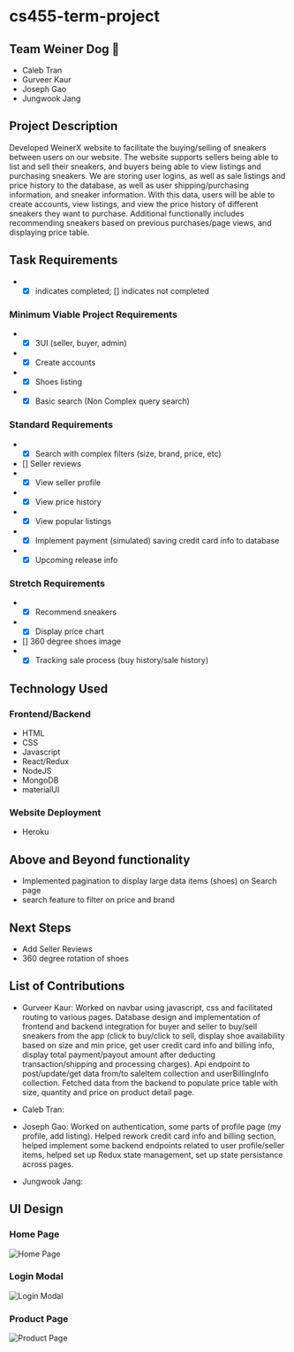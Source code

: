 # cs455-term-project

## Team Weiner Dog :dog: ##
* Caleb Tran 
* Gurveer Kaur 
* Joseph Gao
* Jungwook Jang 

## Project Description ##

Developed WeinerX website to facilitate the buying/selling of sneakers between users on our website. The website supports sellers being able to list and sell their sneakers, and buyers being able to view listings and purchasing sneakers. We are storing user logins, as well as sale listings and price history to the database, as well as user shipping/purchasing information, and sneaker information. With this data, users will be able to create accounts, view listings, and view the price history of different sneakers they want to purchase. Additional functionally includes recommending sneakers based on previous purchases/page views, and displaying price table.  

## Task Requirements ##
* - [x] indicates completed; [] indicates not completed
### Minimum Viable Project Requirements ###
* - [x] 3UI (seller, buyer, admin) 
* - [x] Create accounts
* - [x] Shoes listing
* - [x] Basic search (Non Complex query search)

### Standard Requirements ###
* - [x] Search with complex filters (size, brand, price, etc)
*   [] Seller reviews 
* - [x] View seller profile
* - [x] View price history 
* - [x] View popular listings 
* - [x] Implement payment (simulated) saving credit card info to database
* - [x] Upcoming release info

### Stretch Requirements ###
* - [x] Recommend sneakers
* - [x] Display price chart
*   [] 360 degree shoes image
* - [x] Tracking sale process (buy history/sale history)

## Technology Used ##

### Frontend/Backend ### 
* HTML 
* CSS 
* Javascript 
* React/Redux
* NodeJS 
* MongoDB
* materialUI 

### Website Deployment ### 
* Heroku

## Above and Beyond functionality ##
* Implemented pagination to display large data items (shoes) on Search page
* search feature to filter on price and brand

## Next Steps ##
* Add Seller Reviews
* 360 degree rotation of shoes

## List of Contributions ##
* Gurveer Kaur: Worked on navbar using javascript, css and facilitated routing to various pages. Database design and implementation of frontend and backend integration for buyer and seller to buy/sell sneakers from the app (click to buy/click to sell, display shoe availability based on size and min price, get user credit card info and billing info, display total payment/payout amount after deducting transaction/shipping and processing charges). Api endpoint to post/update/get data from/to saleItem collection and userBillingInfo collection.
Fetched data from the backend to populate price table with size, quantity and price on product detail page.

* Caleb Tran:

* Joseph Gao: Worked on authentication, some parts of profile page (my profile, add listing). Helped rework credit card info and billing section, helped implement some backend endpoints related to user profile/seller items, helped set up Redux state management, set up state persistance across pages. 

* Jungwook Jang: 

## UI Design ## 

### Home Page ###

![Home Page](https://user-images.githubusercontent.com/44458556/119916175-e2cae480-bf18-11eb-91d9-eb23e3bb659b.png)

### Login Modal ### 

![Login Modal](https://user-images.githubusercontent.com/44458556/119916332-2faebb00-bf19-11eb-8a2c-b7d41347c6ea.png)

### Product Page ### 

![Product Page](https://user-images.githubusercontent.com/44458556/119916396-4ce38980-bf19-11eb-97bf-d565bb0cccf7.png)



